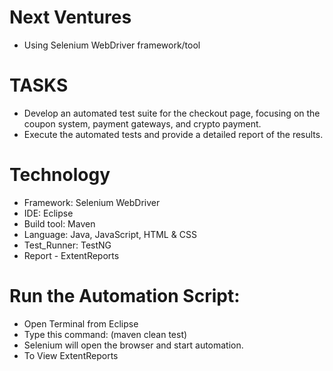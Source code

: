 <h1 align="left">Next Ventures</h1>

- Using Selenium WebDriver framework/tool

<h1 align="left">TASKS</h1>

- Develop an automated test suite for the checkout page, focusing on the coupon system, payment gateways, and crypto payment.
- Execute the automated tests and provide a detailed report of the results.
  
<h1 align="left">Technology</h1>

- Framework: Selenium WebDriver
- IDE: Eclipse
- Build tool: Maven
- Language: Java, JavaScript, HTML & CSS
- Test_Runner: TestNG
- Report - ExtentReports

<h1 align="left">Run the Automation Script:</h1>

- Open Terminal from Eclipse
- Type this command: (maven clean test)
- Selenium will open the browser and start automation.
- To View ExtentReports
